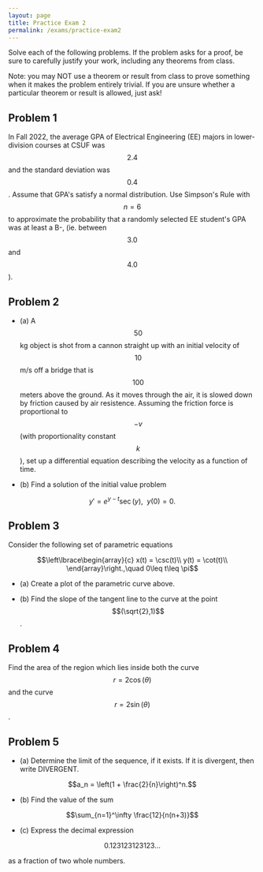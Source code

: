 ```yaml
---
layout: page
title: Practice Exam 2
permalink: /exams/practice-exam2
---
```


Solve each of the following problems.
If the problem asks for a proof, be sure to carefully justify your work, including any theorems from class.

Note: you may NOT use a theorem or result from class to prove something when it makes the problem entirely trivial.  If you are unsure whether a particular theorem or result is allowed, just ask!

## Problem 1

In Fall 2022, the average GPA of Electrical Engineering (EE) majors in lower-division courses at CSUF was $$2.4$$ and the standard deviation was $$0.4$$.
Assume that GPA's satisfy a normal distribution.
Use Simpson's Rule with $$n=6$$ to approximate the probability that a randomly selected EE student's GPA was at least a B-, (ie. between $$3.0$$ and $$4.0$$).

## Problem 2

* (a) A $$50$$ kg object is shot from a cannon straight up with an initial velocity of $$10$$ m/s off a bridge that is $$100$$ meters above the ground.  As it moves through the air, it is slowed down by friction caused by air resistence.  Assuming the friction force is proportional to $$-v$$ (with proportionality constant $$k$$), set up a differential equation describing the velocity as a function of time.

* (b) Find a solution of the initial value problem

$$y' = e^{y-t}\sec(y),\ \ y(0) = 0.$$

## Problem 3

Consider the following set of parametric equations

$$\left\lbrace\begin{array}{c}
x(t) = \csc(t)\\
y(t) = \cot(t)\\
\end{array}\right.,\quad 0\leq t\leq \pi$$

* (a) Create a plot of the parametric curve above.

* (b) Find the slope of the tangent line to the curve at the point $$(\sqrt{2},1)$$.

## Problem 4

Find the area of the region which lies inside both the curve $$r=2\cos(\theta)$$ and the curve $$r=2\sin(\theta)$$.

## Problem 5

* (a)  Determine the limit of the sequence, if it exists.  If it is divergent, then write DIVERGENT.

$$a_n = \left(1 + \frac{2}{n}\right)^n.$$


* (b) Find the value of the sum

$$\sum_{n=1}^\infty \frac{12}{n(n+3)}$$


* (c) Express the decimal expression

$$0.123123123123\dots$$

as a fraction of two whole numbers.


